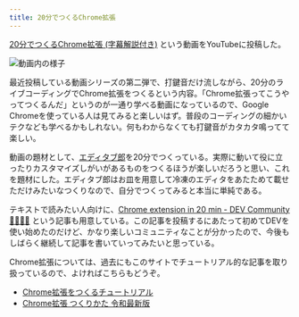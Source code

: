 ```yaml
---
title: 20分でつくるChrome拡張
---
```

[20分でつくるChrome拡張 (字幕解説付き)](https://www.youtube.com/watch?v=B5wdRcv-zQA&ab_channel=r7kamura) という動画をYouTubeに投稿した。

![](https://lh3.googleusercontent.com/docs/ADP-6oGf6faXrD3Vlfg5VqCZGTJkMiadaKqozGB5-VX2qd8B9rcwjqX7Fe2ufuIRt4ILnw86NKANrE5TgEd8vUwCtqOuXN55JlQxSq02AWKWTCdLZTLokLmobDgMieOLu1TBmEI6ER87WIwAC-shZgAt_PJ7n9jtXl7r58-CToTuqEmEshhBq7s3RwEwGuwLlLGb56CVq56zQx2K5tEU8X3r16s8IysuNxIDWGsu3RO6OHtKSlJDHh8gzmhx4Uu53XcjZhfTQ6LCMWUwJhjsNCOf1joFitX-jdZzcZZbA-v2AVj4_i4LZlAKVQgkqd7Bk-nih1P_tIMj_QefI-HV2BxztmM1ZA6xtwQkzN89vDt0UtH6YBDPNFmqJ8pXzRmbS64CQU9axSrkkopzUaGMm92cMx0ajc45Y9fnlnOiaYGbg5DKJRn55s1ZlzpGoM8RVK18G_X1pDpNfHhM8YkiM0b2gGnZXCjzlfNk39Q3z072x8fQPXoMZDSC9xyVtF-5g5mGat0Ltcjw5aCbSTp0oEZfD0BcUJ9I8dY78k91RHTEQ14QgFYrzL8zKBsJLQOGyXVWQ3KaAeFPmems5LqBfwzHLw6Cj5JDjkKmkMpVqiK6JeMDy-hlrJR29c028GSMB0Qz-mUMKUkTqnF-tnxqw8FyO4zqK7Jdeqlpg0KJJl0rJld82jTx9JPchy6PdIf_SpVUO3gWP2yNb0uKkuliZInDvvSO_iBxs4VPP7Ch6tL2_UeftdKZbEx9hJ4Pn0ZgoHcu1IbIjuMjWHbIcBKx_Sz7Zlt0Qo3Okn4WCMMzRpVZBK8x0-wT7iYQHbzylTy6AHKsqP6mCL4v8HwCFQaP80WO2NBjLkb8cRGsuwwCZ3_1iYoW3N-GcvHG0VHgzxD5SLuV-LhdkMWbBo98xYnmIt1bRHqHjKsdvVSCpsJuE33Zox8gsro8PiPSr5xHYtx4JPzdsOnkyQLeMRJmG74tqax2IjXszLXr_zXJoPGzRYHZYa-SfqWnx-z62dHhqW87nIJGsctaPoBjFlJa5ToDU6f3rXkMYzefqxljdqcQ9d_sRXumKkvvhyLPRz76n8WJKNx3IdlXE6m9cXTfuQaFCIWNLByqHQyB45dKF0lAXNwrn7OjAlZAxb_YjpsSd92-i8SwVILKeeheSyg-7A-0o6BrG6fED0Kh57k9vn7YujJ_9EkOOaUGzphWIk9fjdAqHFYjrPZBQ9CDl9821zk5FoudZ2sQf-cOmVYSxJe_QI5q0utMGbIe4g "動画内の様子")

最近投稿している動画シリーズの第二弾で、打鍵音だけ流しながら、20分のライブコーディングでChrome拡張をつくるという内容。「Chrome拡張ってこうやってつくるんだ」というのが一通り学べる動画になっているので、Google Chromeを使っている人は見てみると楽しいはず。普段のコーディングの細かいテクなども学べるかもしれない。何もわからなくても打鍵音がカタカタ鳴ってて楽しい。

動画の題材として、[エディタブ郎](https://r7kamura.com/articles/2022-07-17-editabro)を20分でつくっている。実際に動いて役に立ったりカスタマイズしがいがあるものをつくるほうが楽しいだろうと思い、これを題材にした。エディタブ郎はお皿を用意して冷凍のエディタをあたためて載せただけみたいなつくりなので、自分でつくってみると本当に単純である。

テキストで読みたい人向けに、[Chrome extension in 20 min - DEV Community 👩‍💻👨‍💻](https://dev.to/r7kamura/chrome-extension-in-20-minutes-47ej) という記事も用意している。この記事を投稿するにあたって初めてDEVを使い始めたのだけど、かなり楽しいコミュニティなことが分かったので、今後もしばらく継続して記事を書いていってみたいと思っている。

Chrome拡張については、過去にもこのサイトでチュートリアル的な記事を取り扱っているので、よければこちらもどうぞ。

*   [Chrome拡張をつくるチュートリアル](https://r7kamura.com/articles/2022-05-18-learn-chrome-extention-in-y-minutes)
*   [Chrome拡張 つくりかた 令和最新版](https://r7kamura.com/articles/2022-05-07-chrome-extension-dev-2022)
